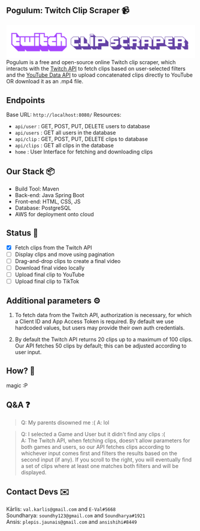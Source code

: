 Pogulum: Twitch Clip Scraper 📹
-
![tcs](tcs.png)
Pogulum is a free and open-source online Twitch clip scraper, which interacts with the [Twitch API](https://dev.twitch.tv/docs/api/) to fetch clips based on user-selected filters and the [YouTube Data API](https://developers.google.com/youtube/v3) to upload concatenated clips directly to YouTube OR download it as an .mp4 file.

Endpoints
-
Base URL: `http://localhost:8080/`
Resources:
- `api/user` : GET, POST, PUT, DELETE users to database
- `api/users` : GET all users in the database
- `api/clip` : GET, POST, PUT, DELETE clips to database
- `api/clips` : GET all clips in the database
- `home` : User Interface for fetching and downloading clips

Our Stack 📦
-
- Build Tool: Maven
- Back-end: Java Spring Boot
- Front-end: HTML, CSS, JS
- Database: PostgreSQL
- AWS for deployment onto cloud

Status 📄
-
- [x] Fetch clips from the Twitch API
- [ ] Display clips and move using pagination
- [ ] Drag-and-drop clips to create a final video
- [ ] Download final video locally
- [ ] Upload final clip to YouTube
- [ ] Upload final clip to TikTok

Additional parameters ⚙️
-

1. To fetch data from the Twitch API, authorization is necessary, for which a Client ID and App Access Token is required. By default we use hardcoded values, but users may provide their own auth credentials.

2. By default the Twitch API returns 20 clips up to a maximum of 100 clips. Our API fetches 50 clips by default; this can be adjusted according to user input.

How? 🧠
-
magic :P

Q&A ❓
-
> Q: My parents disowned me :(
> A: lol

> Q: I selected a Game and User but it didn't find any clips :(  
> A: The Twitch API, when fetching clips, doesn't allow parameters for both games and users, so our API fetches clips according to whichever input comes first and filters the results based on the second input (if any). If you scroll to the right, you will eventually find a set of clips where at least one matches both filters and will be displayed.

Contact Devs ✉️
-
Kārlis: `val.karlis@gmail.com` and `E-Val#5668`  
Soundharya: `soundhy123@gmail.com` and `Soundharya#1921`  
Ansis:  `plepis.jaunais@gmail.com` and  `ansishihi#8449`  


